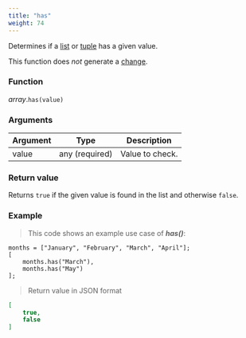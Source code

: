 ```yaml
---
title: "has"
weight: 74
---
```


Determines if a [list](..) or [tuple](../../tuple) has a given value.

This function does *not* generate a [change](../../../overview/changes).

### Function

*array*.`has(value)`

### Arguments

Argument | Type | Description
-------- | ---- | -----------
value | any (required) | Value to check.

### Return value

Returns `true` if the given value is found in the list and otherwise `false`.

### Example

> This code shows an example use case of ***has()***:

```thingsdb,json_response
months = ["January", "February", "March", "April"];
[
    months.has("March"),
    months.has("May")
];
```

> Return value in JSON format

```json
[
    true,
    false
]
```
